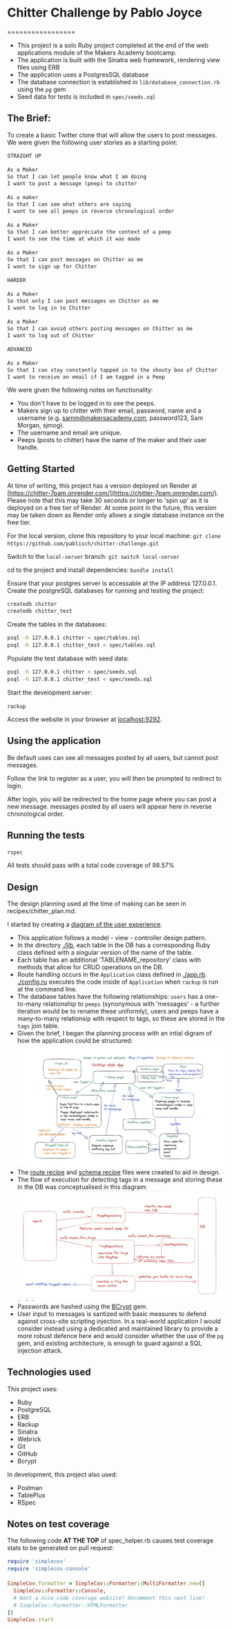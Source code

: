 # Chitter Challenge by Pablo Joyce
=================

* This project is a solo Ruby project completed at the end of the web applications module of the Makers Academy bootcamp.
* The application is built with the Sinatra web framework, rendering view files using ERB
* The application uses a PostgresSQL database
* The database connection is established in `lib/database_connection.rb` using the `pg` gem
* Seed data for tests is included in `spec/seeds.sql`

The Brief:
-------
To create a basic Twitter clone that will allow the users to post messages.
We were given the following user stories as a starting point:

```
STRAIGHT UP

As a Maker
So that I can let people know what I am doing  
I want to post a message (peep) to chitter

As a maker
So that I can see what others are saying  
I want to see all peeps in reverse chronological order

As a Maker
So that I can better appreciate the context of a peep
I want to see the time at which it was made

As a Maker
So that I can post messages on Chitter as me
I want to sign up for Chitter

HARDER

As a Maker
So that only I can post messages on Chitter as me
I want to log in to Chitter

As a Maker
So that I can avoid others posting messages on Chitter as me
I want to log out of Chitter

ADVANCED

As a Maker
So that I can stay constantly tapped in to the shouty box of Chitter
I want to receive an email if I am tagged in a Peep
```

We were given the following notes on functionality:

* You don't have to be logged in to see the peeps.
* Makers sign up to chitter with their email, password, name and a username (e.g. samm@makersacademy.com, password123, Sam Morgan, sjmog).
* The username and email are unique.
* Peeps (posts to chitter) have the name of the maker and their user handle.

## Getting Started

At time of writing, this project has a version deployed on Render at [https://chitter-7pam.onrender.com/](https://chitter-7pam.onrender.com/). Please note that this may take 30 seconds or longer to 'spin up' as it is deployed on a free tier of Render.
At some point in the future, this version may be taken down as Render only allows a single database instance on the free tier.

For the local version, clone this repository to your local machine:
`git clone https://github.com/pablisch/chitter-challenge.git`

Switch to the `local-server` branch:
`git switch local-server`

cd to the project and install dependencies:
`bundle install`

Ensure that your postgres server is accessable at the IP address 127.0.0.1.
Create the postgreSQL databases for running and testing the project:
```bash
createdb chitter
createdb chitter_test
```
Create the tables in the databases:
```bash 
psql -h 127.0.0.1 chitter < spec/tables.sql
psql -h 127.0.0.1 chitter_test < spec/tables.sql
```
Populate the test database with seed data:
```bash
psql -h 127.0.0.1 chitter < spec/seeds.sql
psql -h 127.0.0.1 chitter_test < spec/seeds.sql
```
Start the development server:

`rackup`

Access the website in your browser at [localhost:9292](http://localhost:9292/).

## Using the application

Be default uses can see all messages posted by all users, but cannot post messages.

Follow the link to register as a user, you will then be prompted to redirect to login.

After login, you will be redirected to the home page where you can post a new message. messages posted by all users will appear here in reverse chronological order.

## Running the tests

`rspec`

All tests should pass with a total code coverage of 98.57%

## Design

The design planning used at the time of making can be seen in recipes/chitter_plan.md.

I started by creating a [diagram of the user experience](.images/chitter3.png).

* This application follows a model - view - controller design pattern.
* In the directory [./lib](./lib), each table in the DB has a corresponding Ruby class defined with a singular version of the name of the table.
* Each table has an additional 'TABLENAME_repository' class with methods that allow for CRUD operations on the DB.
* Route handling occurs in the `Application` class defined in [./app.rb](./app.rb). [./config.ru](./config.ru) executes the code inside of `Application` when `rackup` is run at the command line.
* The database tables have the following relationships: `users` has a one-to-many relationship to `peeps` (synonymous with 'messages' - a further iteration would be to rename these uniformly), users and peeps have a many-to-many relationsip with respect to tags, so these are stored in the `tags` join table.
* Given the brief, I began the planning process with an intial digram of how the application could be structured:
  ![initial diagram](./chitter-initial-diagram.png)
* The [route recipe](./route_recipe.md) and [schema recipe](./schema_recipe) files were created to aid in design.
* The flow of execution for detecting tags in a message and storing these in the DB was conceptualised in this diagram:
  ![chitter tags diagram](./chitter-tags-diagram.png)
* Passwords are hashed using the [BCrypt](https://rubygems.org/gems/bcrypt/versions/3.1.12) gem.
* User input to messages is santized with basic measures to defend against cross-site scripting injection. In a real-world application I would consider instead using a dedicated and maintained library to provide a more robust defence here and would consider whether the use of the `pg` gem, and existing architecture, is enough to guard against a SQL injection attack.

## Technologies used

This project uses:
* Ruby
* PostgreSQL
* ERB
* Rackup
* Sinatra
* Webrick
* Git
* GitHub
* Bcrypt

In development, this project also used:
* Postman
* TablePlus
* RSpec

## Notes on test coverage

The following code **AT THE TOP** of spec_helper.rb causes test coverage stats to be generated
on pull request:

```ruby
require 'simplecov'
require 'simplecov-console'

SimpleCov.formatter = SimpleCov::Formatter::MultiFormatter.new([
  SimpleCov::Formatter::Console,
  # Want a nice code coverage website? Uncomment this next line!
  # SimpleCov::Formatter::HTMLFormatter
])
SimpleCov.start
```
